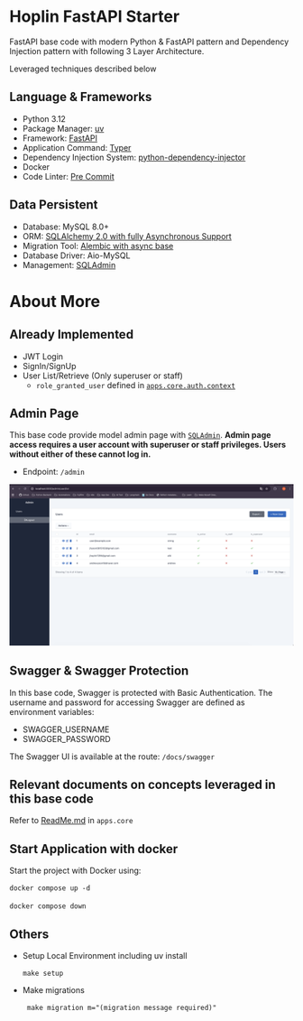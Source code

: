 # Hoplin FastAPI Starter

FastAPI base code with modern Python & FastAPI pattern and Dependency Injection pattern with following 3 Layer Architecture.

Leveraged techniques described below

## Language & Frameworks

- Python 3.12
- Package Manager: [uv](https://docs.astral.sh/uv/)
- Framework: [FastAPI](https://fastapi.tiangolo.com/ko/)
- Application Command: [Typer](https://typer.tiangolo.com/)
- Dependency Injection System: [python-dependency-injector](https://python-dependency-injector.ets-labs.org/)
- Docker
- Code Linter: [Pre Commit](https://pre-commit.com/)

## Data Persistent


- Database: MySQL 8.0+
- ORM: [SQLAlchemy 2.0 with fully Asynchronous Support](https://www.sqlalchemy.org/)
- Migration Tool: [Alembic with async base](https://alembic.sqlalchemy.org/en/latest/)
- Database Driver: Aio-MySQL
- Management: [SQLAdmin](https://aminalaee.github.io/sqladmin/)


# About More

## Already Implemented

- JWT Login
- SignIn/SignUp
- User List/Retrieve (Only superuser or staff)
  - `role_granted_user` defined in [`apps.core.auth.context`](apps/core/auth/context.py)

## Admin Page

This base code provide model admin page with [`SQLAdmin`](https://aminalaee.github.io/sqladmin/).
**Admin page access requires a user account with superuser or staff privileges. Users without either of these cannot log in.**

- Endpoint: `/admin`

![admin-pannel](img/admin-pannel.png)

## Swagger & Swagger Protection

In this base code, Swagger is protected with Basic Authentication.
The username and password for accessing Swagger are defined as environment variables:

- SWAGGER_USERNAME
- SWAGGER_PASSWORD

The Swagger UI is available at the route: `/docs/swagger`

## Relevant documents on concepts leveraged in this base code

Refer to [ReadMe.md](apps/core/Readme.md) in `apps.core`

## Start Application with docker

Start the project with Docker using:

```
docker compose up -d

docker compose down
```

## Others

- Setup Local Environment including uv install

    ```
    make setup
  ```

- Make migrations

    ```
     make migration m="(migration message required)"
    ```

